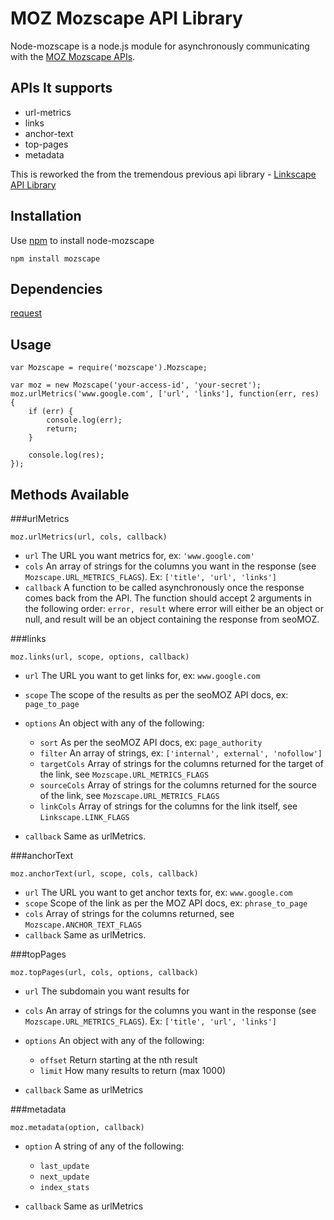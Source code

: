 # MOZ Mozscape API Library

Node-mozscape is a node.js module for asynchronously communicating with the
[MOZ Mozscape APIs](http://moz.com/products/api). 

## APIs It supports
- url-metrics 
- links 
- anchor-text
- top-pages
- metadata

This is reworked the from the tremendous previous api library - [Linkscape API Library](https://github.com/mjp/node-linkscape)

## Installation

Use [npm](http://npmjs.org/) to install node-mozscape

    npm install mozscape

## Dependencies
[request](https://www.npmjs.org/package/request)

## Usage

    var Mozscape = require('mozscape').Mozscape;

    var moz = new Mozscape('your-access-id', 'your-secret');
    moz.urlMetrics('www.google.com', ['url', 'links'], function(err, res) {
        if (err) {
            console.log(err);
            return;
        }

        console.log(res);
    });

## Methods Available

###urlMetrics

    moz.urlMetrics(url, cols, callback)

* `url` The URL you want metrics for, ex: `'www.google.com'`
* `cols` An array of strings for the columns you want in the
response (see `Mozscape.URL_METRICS_FLAGS`). Ex: `['title', 'url', 'links']`
* `callback` A function to be called asynchronously once the response comes
back from the API. The function should accept 2 arguments in the following
order: `error, result` where error will either be an object or null, and
result will be an object containing the response from seoMOZ.

###links

    moz.links(url, scope, options, callback)

* `url` The URL you want to get links for, ex: `www.google.com`
* `scope` The scope of the results as per the seoMOZ API docs, ex: `page_to_page`
* `options` An object with any of the following:

    * `sort` As per the seoMOZ API docs, ex: `page_authority`
    * `filter` An array of strings, ex: `['internal', external', 'nofollow']`
    * `targetCols` Array of strings for the columns returned for the target of the link, see `Mozscape.URL_METRICS_FLAGS`
    * `sourceCols` Array of strings for the columns returned for the source of the link, see `Mozscape.URL_METRICS_FLAGS`
    * `linkCols` Array of strings for the columns for the link itself, see `Linkscape.LINK_FLAGS`

* `callback` Same as urlMetrics.

###anchorText

    moz.anchorText(url, scope, cols, callback)

* `url` The URL you want to get anchor texts for, ex: `www.google.com`
* `scope` Scope of the link as per the MOZ API docs, ex: `phrase_to_page`
* `cols` Array of strings for the columns returned, see `Mozscape.ANCHOR_TEXT_FLAGS`
* `callback` Same as urlMetrics.

###topPages

    moz.topPages(url, cols, options, callback)

* `url` The subdomain you want results for
* `cols` An array of strings for the columns you want in the
response (see `Mozscape.URL_METRICS_FLAGS`). Ex: `['title', 'url', 'links']`
* `options` An object with any of the following:

    * `offset` Return starting at the nth result
    * `limit` How many results to return (max 1000)

* `callback` Same as urlMetrics

###metadata

    moz.metadata(option, callback)

* `option` A string of any of the following:

    * `last_update` 
    * `next_update`
    * `index_stats` 

* `callback` Same as urlMetrics

